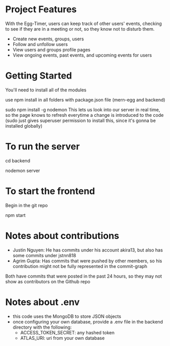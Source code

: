 # Project Features
With the Egg-Timer, users can keep track of other users' events, checking to see if they are in a meeting or not, so they know not to disturb them.
- Create new events, groups, users
- Follow and unfollow users
- View users and groups profile pages
- View ongoing events, past events, and upcoming events for users

# Getting Started
You'll need to install all of the modules

use npm install in all folders with package.json file (mern-egg and backend)

sudo npm install -g nodemon This lets us look into our server in real time, so the page knows to refresh everytime a change is introduced to the code (sudo just gives superuser permission to install this, since it's gonna be installed globally)

# To run the server
cd backend

nodemon server

# To start the frontend
Begin in the git repo

npm start

# Notes about contributions
- Justin Nguyen: He has commits under his account akira13, but also has some commits under jstnn818
- Agrim Gupta: Has commits that were pushed by other members, so his contribution might not be fully represented in the commit-graph

Both have commits that were posted in the past 24 hours, so they may not show as contributors on the Github repo

# Notes about .env
- this code uses the MongoDB to store JSON objects
- once configuring your own database, provide a .env file in the backend directory with the following:
   - ACCESS_TOKEN_SECRET: any hashed token
   - ATLAS_URI: uri from your own database 
